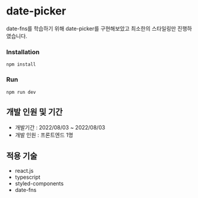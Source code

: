 # date-picker

date-fns를 학습하기 위해 date-picker를 구현해보았고 최소한의 스타일링만 진행하였습니다.


### Installation
```
npm install
```

### Run
```
npm run dev
```

## 개발 인원 및 기간
- 개발기간 : 2022/08/03 ~ 2022/08/03
- 개발 인원 : 프론트엔드 1명
## 적용 기술

- react.js
- typescript
- styled-components
- date-fns
